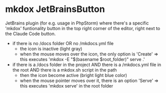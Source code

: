 # mkdox JetBrainsButton

JetBrains plugin (for e.g. usage in PhpStorm) where there's a specific 'mkdox' funtionality button in the top right corner of the editor, right next to the Claude Code button.

* if there is no /docs folder OR no /mkdocs.yml file
   - the icon is inactive (light gray)
   - when the mouse moves over the icon, the only option is 'Create' => this executes 'mkdox -E "$(basename $root_folder)" serve .'
* if there is a /docs folder in the project AND there is a /mkdocs.yml file in the root AND there is a mkdox.sh script in the path
   - then the icon become active (bright light blue color)
   - when the mouse pointer moves over it, there is an option 'Serve' => this executes 'mkdox serve' in the root folder
